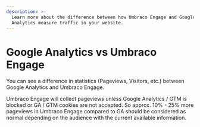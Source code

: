 ```yaml
---
description: >-
  Learn more about the difference between how Umbraco Engage and Google
  Analytics measure traffic in your website.
---
```


# Google Analytics vs Umbraco Engage

You can see a difference in statistics (Pageviews, Visitors, etc.) between Google Analytics and Umbraco Engage.

Umbraco Engage will collect pageviews unless Google Analytics / GTM is blocked or GA / GTM cookies are not accepted. So approx. 10% - 25% more pageviews in Umbraco Engage compared to GA should be considered as normal depending on the audience with the current available information.
